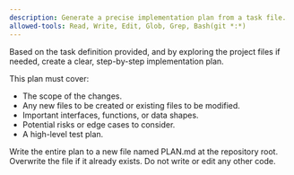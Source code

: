 ```yaml
---
description: Generate a precise implementation plan from a task file.
allowed-tools: Read, Write, Edit, Glob, Grep, Bash(git *:*)
---
```

Based on the task definition provided, and by exploring the project files if needed, create a clear, step-by-step implementation plan.

This plan must cover:
- The scope of the changes.
- Any new files to be created or existing files to be modified.
- Important interfaces, functions, or data shapes.
- Potential risks or edge cases to consider.
- A high-level test plan.

Write the entire plan to a new file named PLAN.md at the repository root. Overwrite the file if it already exists. Do not write or edit any other code.